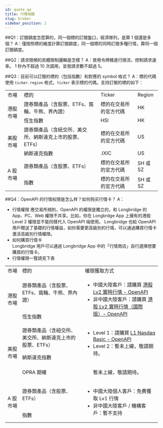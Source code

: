 ```yaml
---
id: quote_qa
title: 行情相關
slug: broker
sidebar_position: 1
---
```


##Q1：訂閱額度怎麼算的，同一個標的訂閱盤口，經濟隊列，是算 1 個還是多個？
A：僅按照標的維度計算訂閱額度，同一個標的同時訂閱多種行情，算同一個訂閱額度。

##Q2：請求限頻的具體限制邏輯是怎樣？
A：使用令牌桶進行限流，控制請求速率。 1 秒內不超過 10 次調用，並發請求數不超過 5。

##Q3：目前可以訂閱的標的（包括指數）和對應的 symbol 格式？
A：標的代碼使用 `ticker.region` 格式，`ticker` 表示標的代碼。支持訂閱的標的如下：

<table>
    <tr>
        <td>市場</td>
        <td>標的</td>
        <td>Ticker</td>
        <td>Region</td>
    </tr>
    <tr>
        <td rowspan="2">港股市場</td>
        <td>證券類產品（含股票、ETFs、窩輪、牛熊、界內證）</td>
        <td>標的在交易所的官方代碼</td>
        <td>HK</td>
    </tr>
    <tr>
        <td>恆生指數</td>
        <td>HSI</td>
        <td>HK</td>
    </tr>
    <tr>
        <td rowspan="2">美股市場</td>
        <td>證券類產品（含紐交所、美交所、納斯達克上市的股票、ETFs）</td>
        <td>標的在交易所的官方代碼</td>
        <td>US</td>
    </tr>
    <tr>
        <td>納斯達克指數</td>
        <td>.IXIC</td>
        <td>US</td>
    </tr>
    <tr>
        <td rowspan="2">A 股市場</td>
        <td>證券類產品（含股票、ETFs）</td>
        <td>標的在交易所的官方代碼</td>
        <td>SH 或 SZ</td>
    </tr>
    <tr>
        <td>指數</td>
        <td>標的在交易所的官方代碼</td>
        <td>SH 或 SZ</td>
    </tr>
</table>

##Q4：OpenAPI 的行情权限是怎么样？如何购买行情卡？
A：

- 行情權限
  應交易所規則，OpenAPI 的權限是獨立的，和 Longbridge 的 App、PC、Web 權限不共享。比如，你在 Longbrdge App 上擁有的港股 Level 2 權限並不能同樣代入 OpenAPI 端使用。 Longbridge 也給 OpenAPI 用戶贈送了基礎的行情權益，如你需要更高級別的行情，可以通過購買行情卡激活高級別行情權限。
- 如何購買行情卡  
  Longbridge 用戶可以通過 Longbridge App 中的「行情商店」自行選擇想要購買的行情卡。
- 行情權限一覽請見下表
<table>
<tr>
        <td>市場</td>
        <td>標的</td>
        <td>權限獲取方式</td>
    </tr>
    <tr>
        <td rowspan="2">港股市場</td>
        <td>證券類產品（含股票、ETFs、窩輪、牛熊、界內證）</td>
        <td rowspan="2">
            <ul>
            <li>中國大陸客戶：請購買 <font color="red"><a href="https://activity.lbkrs.com/spa/mall?market=HK">港股 Lv2 實時行情 - OpenAPI</a></font></li>
            <li>非中國大陸客戶：請購買 <font color="red"><a href="https://activity.lbkrs.com/spa/mall?market=HK">港股 Lv2 實時行情（國際版）- OpenAPI</a></font></li>
            </ul>
        </td>
    </tr>
    <tr>
        <td>恆生指數</td>
    </tr>
    <tr>
        <td rowspan="3">美股市場</td>
        <td>證券類產品（含紐交所、美交所、納斯達克上市的股票、ETFs）</td>
        <td rowspan="2">
            <ul>
            <li>Level 1：請購買 <font color="red"><a href="https://activity.lbkrs.com/spa/mall?market=US">L1 Nasdaq Basic - OpenAPI</a></font></li>
            <li>Level 2：暫未上線，敬請期待。 </li>
            </ul>
        </td>
    </tr>
    <tr>
        <td>納斯達克指數</td>
</tr>
    <tr>
        <td>OPRA 期權</td>
        <td>
            <ul>
            暫未上線，敬請期待。
            </ul>
        </td>
    </tr>
    <tr>
        <td rowspan="2">A 股市場</td>
        <td>證券類產品（含股票、ETFs）</td>
        <td rowspan="2">
        <ul>
            <li>中國大陸個人客戶：免費獲取 Lv1 行情</li>
            <li>非中國大陸客戶 / 機構客戶：暫不支持</li>
        </ul>
        </td>
    </tr>
    <tr>
        <td>指數</td>
    </tr>
</table>
